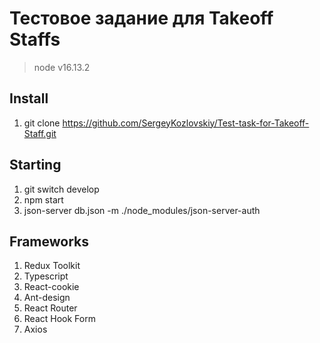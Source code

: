 # Тестовое задание для Takeoff Staffs
> node v16.13.2

## Install
1. git clone https://github.com/SergeyKozlovskiy/Test-task-for-Takeoff-Staff.git

## Starting
1. git switch develop
2. npm start
3. json-server db.json -m ./node_modules/json-server-auth

## Frameworks
1. Redux Toolkit
2. Typescript
3. React-cookie
4. Ant-design
5. React Router
6. React Hook Form
7. Axios
